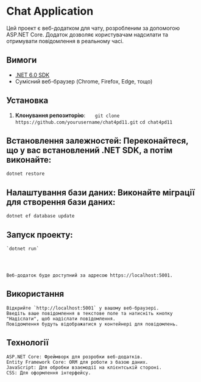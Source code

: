 # Chat Application

Цей проект є веб-додатком для чату, розробленим за допомогою ASP.NET Core. Додаток дозволяє користувачам надсилати та отримувати повідомлення в реальному часі.

## Вимоги

- [.NET 6.0 SDK](https://dotnet.microsoft.com/download/dotnet/6.0)
- Сумісний веб-браузер (Chrome, Firefox, Edge, тощо)

## Установка

1. **Клонування репозиторію**:
   `   git clone https://github.com/yourusername/chat4pd11.git`
   `cd chat4pd11`
   
## Встановлення залежностей: Переконайтеся, що у вас встановлений .NET SDK, а потім виконайте:



`dotnet restore`




## Налаштування бази даних: Виконайте міграції для створення бази даних:


  `dotnet ef database update`

## Запуск проекту:




    `dotnet run`




    Веб-додаток буде доступний за адресою https://localhost:5001.

## Використання

    Відкрийте `http://localhost:5001` у вашому веб-браузері.
    Введіть ваше повідомлення в текстове поле та натисніть кнопку "Надіслати", щоб надіслати повідомлення.
    Повідомлення будуть відображатися у контейнері для повідомлень.

## Технології

    ASP.NET Core: Фреймворк для розробки веб-додатків.
    Entity Framework Core: ORM для роботи з базою даних.
    JavaScript: Для обробки взаємодії на клієнтській стороні.
    CSS: Для оформлення інтерфейсу.
